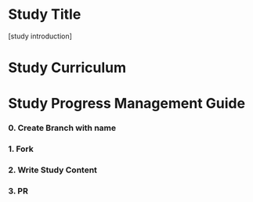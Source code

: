 # Study Title
[study introduction]

# Study Curriculum


# Study Progress Management Guide
### 0. Create Branch with name


### 1. Fork


### 2. Write Study Content


### 3. PR


